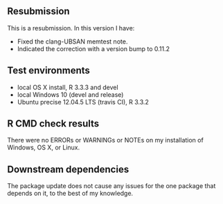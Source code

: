 ## Resubmission
This is a resubmission. In this version I have:

* Fixed the clang-UBSAN memtest note.
* Indicated the correction with a version bump to 0.11.2

## Test environments
* local OS X install, R 3.3.3 and devel
* local Windows 10 (devel and release)
* Ubuntu precise 12.04.5 LTS (travis CI), R 3.3.2

## R CMD check results
There were no ERRORs or WARNINGs or NOTEs on my installation of Windows, OS X, or Linux. 

## Downstream dependencies
The package update does not cause any issues for the one package that depends on it, to the best of my knowledge. 


